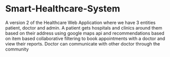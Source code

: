 # Smart-Healthcare-System
A version 2 of the Healthcare Web Application where we have 3 entities patient, doctor and
admin. A patient gets hospitals and clinics around them based on their address using google maps
api and recommendations based on item based collaborative filtering to book appointments with a
doctor and view their reports. Doctor can communicate with other doctor through the community
